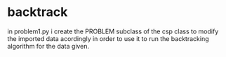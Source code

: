 # backtrack
in problem1.py i create the PROBLEM subclass of the csp class to modify the imported data acordingly in order to use it to run the backtracking algorithm for the data given.
